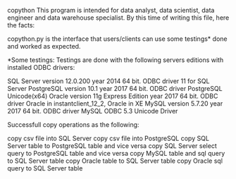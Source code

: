 copython
This program is intended for data analyst, data scientist, data engineer and data warehouse specialist. By this time of writing this file, here the facts:

copython.py is the interface that users/clients can use
some testings* done and worked as expected.

*Some testings: Testings are done with the following servers editions with installed ODBC drivers:

SQL Server version 12.0.200 year 2014 64 bit. ODBC driver 11 for SQL Server
PostgreSQL version 10.1 year 2017 64 bit. ODBC driver PostgreSQL Unicode(x64)
Oracle version 11g Express Edition year 2017 64 bit. ODBC driver Oracle in instantclient_12_2, Oracle in XE
MySQL version 5.7.20 year 2017 64 bit. ODBC driver MySQL ODBC 5.3 Unicode Driver


Successfull copy operations as the following:

copy csv file into SQL Server
copy csv file into PostgreSQL
copy SQL Server table to PostgreSQL table and vice versa
copy SQL Server select query to PostgreSQL table and vice versa
copy MySQL table and sql query to SQL Server table
copy Oracle table to SQL Server table
copy Oracle sql query to SQL Server table
